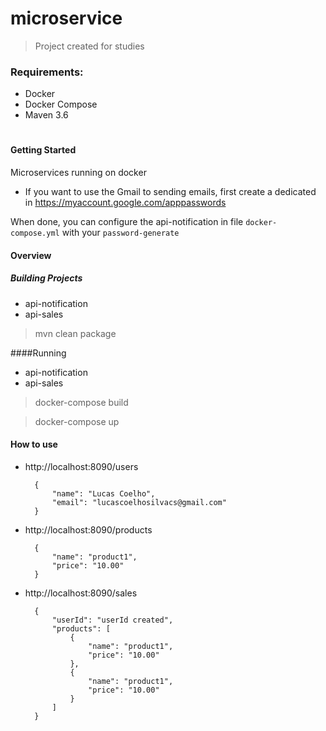 # microservice

> Project created for studies

### Requirements:
 - Docker 
 - Docker Compose
 - Maven 3.6

#
#### Getting Started
   Microservices running on docker
   
* If you want to use the Gmail to sending emails, first create a dedicated in https://myaccount.google.com/apppasswords

When done, you can configure the api-notification in file `docker-compose.yml` with your `password-generate` 
   
#### Overview



##### Building Projects 
 - api-notification
 - api-sales

> mvn clean package

####Running
 - api-notification
 - api-sales

> docker-compose build

> docker-compose up


#### How to use


* http://localhost:8090/users
       
        {
        	"name": "Lucas Coelho",
        	"email": "lucascoelhosilvacs@gmail.com"
        }

* http://localhost:8090/products

        {
        	"name": "product1",
        	"price": "10.00"
        }
        
* http://localhost:8090/sales

        {
            "userId": "userId created",
            "products": [
                {
                    "name": "product1",
                    "price": "10.00"
                },
                {
                    "name": "product1",
                    "price": "10.00"
                }
            ]
        }
